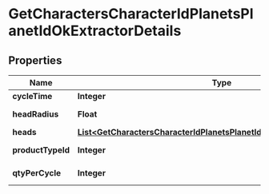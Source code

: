 
# GetCharactersCharacterIdPlanetsPlanetIdOkExtractorDetails

## Properties
Name | Type | Description | Notes
------------ | ------------- | ------------- | -------------
**cycleTime** | **Integer** | in seconds | 
**headRadius** | **Float** | head_radius number | 
**heads** | [**List&lt;GetCharactersCharacterIdPlanetsPlanetIdOkExtractorDetailsHeads&gt;**](GetCharactersCharacterIdPlanetsPlanetIdOkExtractorDetailsHeads.md) | heads array | 
**productTypeId** | **Integer** | product_type_id integer | 
**qtyPerCycle** | **Integer** | qty_per_cycle integer | 



